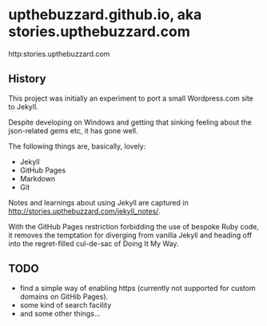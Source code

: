 # upthebuzzard.github.io, aka stories.upthebuzzard.com

http:stories.upthebuzzard.com

## History

This project was initially an experiment to port a small Wordpress.com site to Jekyll.

Despite developing on Windows and getting that sinking feeling about the json-related gems etc, it has gone well.

The following things are, basically, lovely:

* Jekyll
* GitHub Pages
* Markdown
* Git

Notes and learnings about using Jekyll are captured in http://stories.upthebuzzard.com/jekyll_notes/.

With the GitHub Pages restriction forbidding the use of bespoke Ruby code, it removes the temptation for diverging from vanilla Jekyll and heading off into the regret-filled cul-de-sac of Doing It My Way.

## TODO

* find a simple way of enabling https (currently not supported for custom domains on GitHib Pages).
* some kind of search facility
* and some other things...
